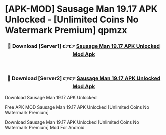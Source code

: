 # [APK-MOD] Sausage Man 19.17 APK Unlocked - [Unlimited Coins No Watermark Premium] qpmzx



<div align="center">
<h3>🔴 Download [Server1] 👉👉 <a href="https://momento.my/?title=Sausage_Man_19.17_APK_Unlocked">Sausage Man 19.17 APK Unlocked Mod Apk</a></h3><br>

<h3>🔴 Download [Server2] 👉👉 <a href="https://momento.my/?title=Sausage_Man_19.17_APK_Unlocked">Sausage Man 19.17 APK Unlocked Mod Apk</a></h3>
</div>



Download Sausage Man 19.17 APK Unlocked 

Free APK MOD Sausage Man 19.17 APK Unlocked [Unlimited Coins No Watermark Premium]

Download Sausage Man 19.17 APK Unlocked [Unlimited Coins No Watermark Premium] Mod For Android
